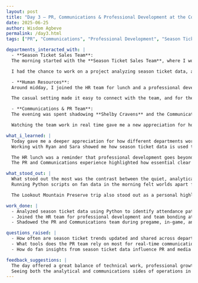 ```yaml
---
layout: post
title: "Day 3 – PR, Communications & Professional Development at the Colorado Rockies"
date: 2025-06-25
author: Wisdom Agbeve
permalink: /day3.html
tags: ["PR", "Communications", "Professional Development", "Season Tickets", "Ryan Wetterich", "Sara Bergerson", "Shelby Cravens"]

departments_interacted_with: |
  - **Season Ticket Sales Team**:  
  The morning started with the **Season Ticket Sales Team**, where I worked closely with **Ryan Wetterich** and **Sara Bergerson**. They welcomed me into their space and treated me like part of the team from the start.  

  I had the chance to work on a project analyzing season ticket data, and for the first time, I used Python to dig into real Rockies datasets. Running scripts to identify attendance patterns and trends felt exciting — every line of code translated into understanding the habits of actual fans. Ryan shared how these insights help guide conversations with season ticket holders, while Sara explained how the data directly supports relationship-building strategies.  

  - **Human Resources**:  
  Around midday, I joined the HR team for lunch and a professional development activity at the **Lookout Mountain Preserve and Nature Center**. It was a refreshing change of pace from the office. We explored the scenic trails, talked about career growth, and even shared stories about life in Denver.  

  The casual setting made it easy to connect with the team, and for the first time, I really felt like part of the Rockies family. It wasn’t just a work outing — it felt like a genuine effort to build relationships and make interns feel valued.  

  - **Communications & PR Team**:  
  The evening was spent shadowing **Shelby Cravens** and the Communications and PR team during game-day operations. From the **Press Club**, I got a front-row seat to how much coordination goes into running a live game. Shelby walked me through the pregame preparations, media interactions, and in-game updates, explaining how timing and messaging are everything.  

  Watching the team work in real time gave me a new appreciation for how much goes on behind the scenes to keep fans informed and engaged. Every tweet, every press interaction, and every announcement was carefully planned — it was incredible to see that level of precision up close.  

what_i_learned: |
  Today gave me a deeper appreciation for how different departments work together to create a great fan experience.  
  Working with Ryan and Sara showed me how season ticket data is used to build strong, long-term relationships with fans, and how Python can help uncover valuable trends.  

  The HR lunch was a reminder that professional development goes beyond just technical skills — building relationships and feeling part of the culture is equally important.  
  The PR and Communications experience highlighted how essential clear messaging and coordination are during high-pressure game moments.  

what_stood_out: |
  What stood out the most was the contrast between the quiet, analytical morning and the fast-paced, high-energy evening.  
  Running Python scripts on fan data in the morning felt worlds apart from watching Shelby and her team coordinate live updates from the Press Club, but both were equally important to the fan experience.  

  The Lookout Mountain Preserve trip also stood out as a personal highlight — it was a chance to slow down, explore Denver’s beauty, and feel like part of a close-knit community within the Rockies organization.  

work_done: |
  - Analyzed season ticket data using Python to identify attendance patterns and trends.  
  - Joined the HR team for professional development and team bonding at Lookout Mountain Preserve.  
  - Shadowed the PR and Communications team during pregame, in-game, and postgame operations, observing real-time coordination and media interactions.  

questions_raised: |
  - How often are season ticket trends updated and shared across departments?  
  - What tools does the PR team rely on most for real-time communication during games?  
  - How do fan insights from season ticket data influence PR and media messaging?  

feedback_suggestions: |
  The day offered a great balance of technical work, professional growth, and real-time observation.  
  Seeing both the analytical and communications sides of operations in one day made everything feel connected, and the personal interactions — from Ryan and Sara’s guidance to the HR outing — made the experience feel meaningful and welcoming.  
---
```

